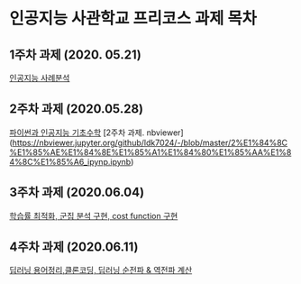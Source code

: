 # 인공지능 사관학교 프리코스 과제 목차

## 1주차 과제 (2020. 05.21)
[인공지능 사례분석](https://github.com/ldk7024/-/blob/master/%EC%9D%B8%EA%B3%B5%EC%A7%80%EB%8A%A5_%EC%82%AC%EA%B4%80%ED%95%99%EA%B5%90_1%EC%A3%BC%EC%B0%A8_%EA%B3%BC%EC%A0%9C.ipynb)
## 2주차 과제 (2020.05.28)
[파이썬과 인공지능 기초수학](https://github.com/ldk7024/-/blob/master/2%E1%84%8C%E1%85%AE%E1%84%8E%E1%85%A1%E1%84%80%E1%85%AA%E1%84%8C%E1%85%A6_ipynp.ipynb)
[2주차 과제. nbviewer] (https://nbviewer.jupyter.org/github/ldk7024/-/blob/master/2%E1%84%8C%E1%85%AE%E1%84%8E%E1%85%A1%E1%84%80%E1%85%AA%E1%84%8C%E1%85%A6_ipynp.ipynb)
## 3주차 과제 (2020.06.04)
[학습률 최적화, 군집 분석 구현, cost function 구현](https://github.com/ldk7024/-/blob/master/%EC%9D%B8%EA%B3%B5%EC%A7%80%EB%8A%A5%20%EC%82%AC%EA%B4%80%ED%95%99%EA%B5%90%203%EC%A3%BC%EC%B0%A8%20%EA%B3%BC%EC%A0%9C.ipynb)
## 4주차 과제 (2020.06.11)
[딥러닝 용어정리,클론코딩, 딥러닝 순전파 & 역전파 계산](https://github.com/ldk7024/-/blob/master/4%EC%A3%BC%EC%B0%A8_%EA%B3%BC%EC%A0%9C.ipynb)
